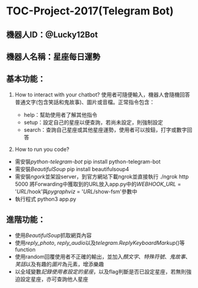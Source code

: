 # TOC-Project-2017(Telegram Bot)

## 機器人ID：@Lucky12Bot

## 機器人名稱：星座每日運勢

## 基本功能：
1. 	How to interact with your chatbot?
	使用者可隨便輸入，機器人會隨機回答普通文字(包含笑話和鬼故事)、圖片或音檔。正常指令包含：
	*	help：幫助使用者了解其他指令
	*	setup：設定自己的星座以便查詢，若尚未設定，則強制設定
	*	search：查詢自己星座或其他星座運勢，使用者可以按鈕，打字或數字回答
			

2. How to run you code?
*	需安裝*python-telegram-bot*
	pip install python-telegram-bot
*	需安裝*BeautifulSoup*
	pip install beautifulsoup4
*	需安裝*ngork*並架設server，到官方網站下載ngrok並直接執行
	./ngrok http 5000
	將Forwarding中獲取到的URL放入app.py中的*WEBHOOK_URL* = '*URL*/hook'與*pygraphviz* = '*URL*/show-fsm'參數中
*	執行程式
	python3 app.py

## 進階功能：
*	使用*BeautifulSoup*抓取網頁內容
*	使用*reply_photo*, *reply_audio*以及*telegram.ReplyKeyboardMarkup*()等function
*	使用random回覆使用者不正確的輸出，並加入*顏文字*、*特殊符號*、*鬼故事*、*笑話*以及有趣的*圖片*為元素，增添樂趣
*	以全域變數*記錄使用者設定的星座*，以及flag判斷是否已設定星座，若無則強迫設定星座，亦可查詢他人星座
